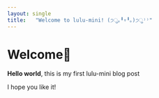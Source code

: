 ```yaml
---
layout: single  
title:   "Welcome to lulu-mini! (੭ु｡╹▿╹｡)੭ु⁾⁾"   
---  
```


# Welcome💛

**Hello world**, this is my first lulu-mini blog post

I hope you like it!
